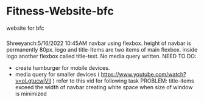 # Fitness-Website-bfc
website for bfc
#####
Shreeyanch:5/16/2022 10:45AM
navbar using flexbox.
height of navbar is permanently 80px.
logo and title-Items are two items of main flexbox.
inside logo another flexbox called title-text.
No media query written.
NEED TO DO:
* create hamburger for mobile devices.
* media query for smaller devices
( https://www.youtube.com/watch?v=oLgtucwjVII ) refer to this vid for following task
PROBLEM: title-items exceed the width of navbar creating white space when size of window is minimized
